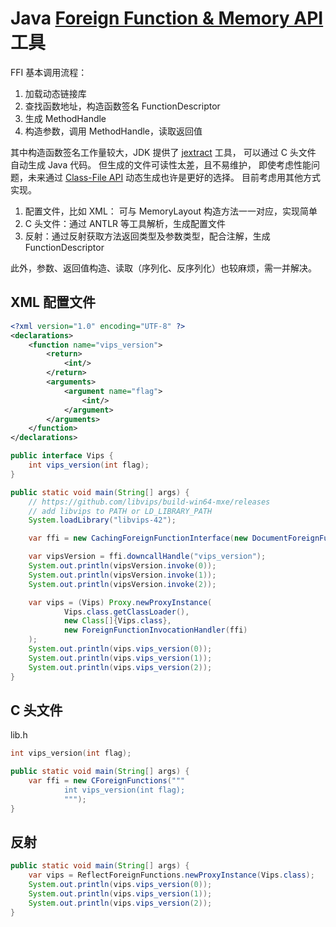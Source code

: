 # Java [Foreign Function & Memory API](https://openjdk.org/jeps/454) 工具

FFI 基本调用流程：

1. 加载动态链接库
2. 查找函数地址，构造函数签名 FunctionDescriptor
3. 生成 MethodHandle
4. 构造参数，调用 MethodHandle，读取返回值

其中构造函数签名工作量较大，JDK 提供了 [jextract](https://jdk.java.net/jextract/) 工具，
可以通过 C 头文件 自动生成 Java 代码。
但生成的文件可读性太差，且不易维护，
即使考虑性能问题，未来通过 [Class-File API](https://openjdk.org/jeps/457) 动态生成也许是更好的选择。
目前考虑用其他方式实现。

1. 配置文件，比如 XML： 可与 MemoryLayout 构造方法一一对应，实现简单
2. C 头文件：通过 ANTLR 等工具解析，生成配置文件
3. 反射：通过反射获取方法返回类型及参数类型，配合注解，生成 FunctionDescriptor

此外，参数、返回值构造、读取（序列化、反序列化）也较麻烦，需一并解决。

## XML 配置文件

```xml
<?xml version="1.0" encoding="UTF-8" ?>
<declarations>
    <function name="vips_version">
        <return>
            <int/>
        </return>
        <arguments>
            <argument name="flag">
                <int/>
            </argument>
        </arguments>
    </function>
</declarations>
```

```java
public interface Vips {
    int vips_version(int flag);
}

public static void main(String[] args) {
    // https://github.com/libvips/build-win64-mxe/releases
    // add libvips to PATH or LD_LIBRARY_PATH
    System.loadLibrary("libvips-42");

    var ffi = new CachingForeignFunctionInterface(new DocumentForeignFunctions(document));

    var vipsVersion = ffi.downcallHandle("vips_version");
    System.out.println(vipsVersion.invoke(0));
    System.out.println(vipsVersion.invoke(1));
    System.out.println(vipsVersion.invoke(2));

    var vips = (Vips) Proxy.newProxyInstance(
            Vips.class.getClassLoader(),
            new Class[]{Vips.class},
            new ForeignFunctionInvocationHandler(ffi)
    );
    System.out.println(vips.vips_version(0));
    System.out.println(vips.vips_version(1));
    System.out.println(vips.vips_version(2));
}
```

## C 头文件

lib.h

```c
int vips_version(int flag);
```

```java
public static void main(String[] args) {
    var ffi = new CForeignFunctions("""
            int vips_version(int flag);
            """);
}
```

## 反射

```java
public static void main(String[] args) {
    var vips = ReflectForeignFunctions.newProxyInstance(Vips.class);
    System.out.println(vips.vips_version(0));
    System.out.println(vips.vips_version(1));
    System.out.println(vips.vips_version(2));
}
```